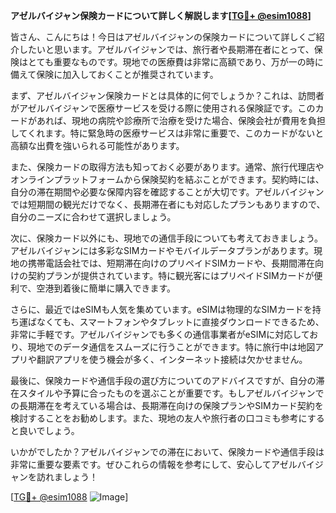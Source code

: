 **アゼルバイジャン保険カードについて詳しく解説します[[TG💪+ @esim1088](https://t.me/s/esim1088)]**

皆さん、こんにちは！今日はアゼルバイジャンの保険カードについて詳しくご紹介したいと思います。アゼルバイジャンでは、旅行者や長期滞在者にとって、保険はとても重要なものです。現地での医療費は非常に高額であり、万が一の時に備えて保険に加入しておくことが推奨されています。

まず、アゼルバイジャン保険カードとは具体的に何でしょうか？これは、訪問者がアゼルバイジャンで医療サービスを受ける際に使用される保険証です。このカードがあれば、現地の病院や診療所で治療を受けた場合、保険会社が費用を負担してくれます。特に緊急時の医療サービスは非常に重要で、このカードがないと高額な出費を強いられる可能性があります。

また、保険カードの取得方法も知っておく必要があります。通常、旅行代理店やオンラインプラットフォームから保険契約を結ぶことができます。契約時には、自分の滞在期間や必要な保障内容を確認することが大切です。アゼルバイジャンでは短期間の観光だけでなく、長期滞在者にも対応したプランもありますので、自分のニーズに合わせて選択しましょう。

次に、保険カード以外にも、現地での通信手段についても考えておきましょう。アゼルバイジャンには多彩なSIMカードやモバイルデータプランがあります。現地の携帯電話会社では、短期滞在向けのプリペイドSIMカードや、長期間滞在向けの契約プランが提供されています。特に観光客にはプリペイドSIMカードが便利で、空港到着後に簡単に購入できます。

さらに、最近ではeSIMも人気を集めています。eSIMは物理的なSIMカードを持ち運ばなくても、スマートフォンやタブレットに直接ダウンロードできるため、非常に手軽です。アゼルバイジャンでも多くの通信事業者がeSIMに対応しており、現地でのデータ通信をスムーズに行うことができます。特に旅行中は地図アプリや翻訳アプリを使う機会が多く、インターネット接続は欠かせません。

最後に、保険カードや通信手段の選び方についてのアドバイスですが、自分の滞在スタイルや予算に合ったものを選ぶことが重要です。もしアゼルバイジャンでの長期滞在を考えている場合は、長期滞在向けの保険プランやSIMカード契約を検討することをお勧めします。また、現地の友人や旅行者の口コミも参考にすると良いでしょう。

いかがでしたか？アゼルバイジャンでの滞在において、保険カードや通信手段は非常に重要な要素です。ぜひこれらの情報を参考にして、安心してアゼルバイジャンを訪れましょう！

[[TG💪+ @esim1088](https://t.me/s/esim1088) ![Image](https://i.postimg.cc/Y0z9fWf4/image.png)]